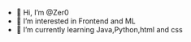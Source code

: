 - 👋 Hi, I’m @Zer0
- 👀 I’m interested in  Frontend and ML
- 🌱 I’m currently learning Java,Python,html and css


<!---
iannico322/iannico322 is a ✨ special ✨ repository because its `README.md` (this file) appears on your GitHub profile.
You can click the Preview link to take a look at your changes.
--->
